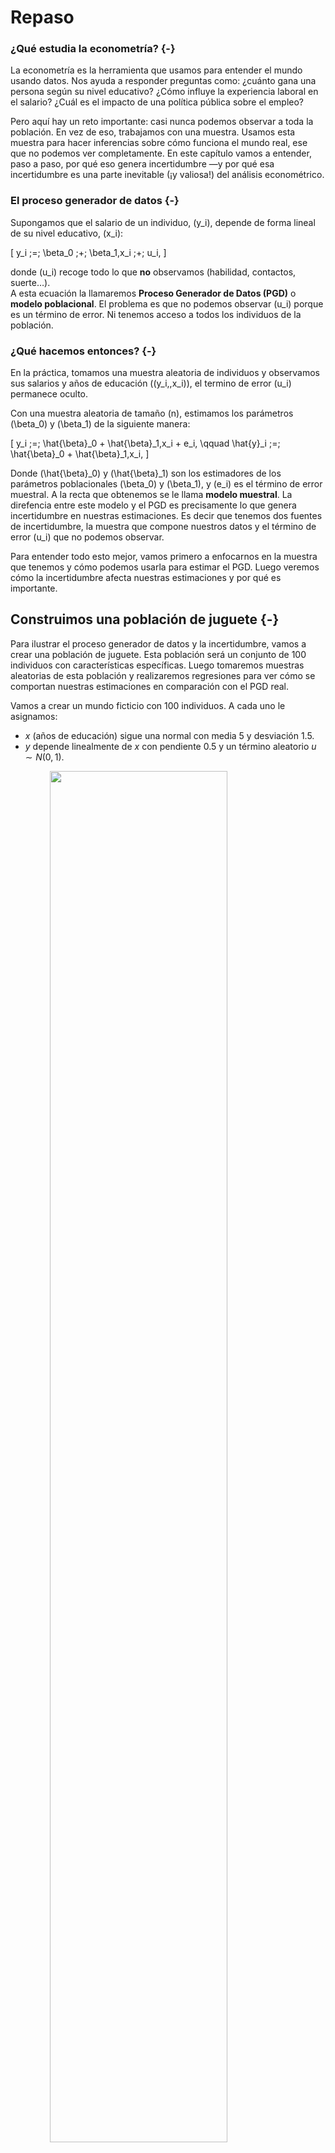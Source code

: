 # Repaso



### ¿Qué estudia la econometría? {-}

La econometría es la herramienta que usamos para entender el mundo usando datos. Nos ayuda a responder preguntas como: ¿cuánto gana una persona según su nivel educativo? ¿Cómo influye la experiencia laboral en el salario? ¿Cuál es el impacto de una política pública sobre el empleo?

Pero aquí hay un reto importante: casi nunca podemos observar a toda la población. En vez de eso, trabajamos con una muestra. Usamos esta muestra para hacer inferencias sobre cómo funciona el mundo real, ese que no podemos ver completamente. En este capítulo vamos a entender, paso a paso, por qué eso genera incertidumbre —y por qué esa incertidumbre es una parte inevitable (¡y valiosa!) del análisis econométrico.


### El proceso generador de datos {-}

Supongamos que el salario de un individuo, \(y_i\), depende de forma lineal de su nivel educativo, \(x_i\):

\[
y_i \;=\; \beta_0 \;+\; \beta_1\,x_i \;+\; u_i,
\]

donde \(u_i\) recoge todo lo que **no** observamos (habilidad, contactos, suerte…).  
A esta ecuación la llamaremos **Proceso Generador de Datos (PGD)** o **modelo poblacional**. El problema es que no podemos observar \(u_i\) porque es un término de error. Ni tenemos acceso a todos los individuos de la población.

### ¿Qué hacemos entonces? {-}

En la práctica, tomamos una muestra aleatoria de individuos y observamos sus salarios y años de educación \((y_i,\,x_i)\), el termino de error \(u_i\) permanece oculto.

Con una muestra aleatoria de tamaño \(n\), estimamos los parámetros \(\beta_0\) y \(\beta_1\) de la siguiente manera:

\[
y_i \;=\; \hat{\beta}_0 + \hat{\beta}_1\,x_i + e_i,
\qquad
\hat{y}_i \;=\; \hat{\beta}_0 + \hat{\beta}_1\,x_i,
\]

Donde \(\hat{\beta}_0\) y \(\hat{\beta}_1\) son los estimadores de los parámetros poblacionales \(\beta_0\) y \(\beta_1\), y \(e_i\) es el término de error muestral. A la recta que obtenemos se le llama **modelo muestral**. La direfencia entre este modelo y el PGD es precisamente lo que genera incertidumbre en nuestras estimaciones. Es decir que tenemos dos fuentes de incertidumbre, la muestra que compone nuestros datos y el término de error \(u_i\) que no podemos observar.

Para entender todo esto mejor, vamos primero a enfocarnos en la muestra que tenemos y cómo podemos usarla para estimar el PGD. Luego veremos cómo la incertidumbre afecta nuestras estimaciones y por qué es importante.

## Construimos una población de juguete {-}

Para ilustrar el proceso generador de datos y la incertidumbre, vamos a crear una población de juguete. Esta población será un conjunto de 100 individuos con características específicas. Luego tomaremos muestras aleatorias de esta población y realizaremos regresiones para ver cómo se comportan nuestras estimaciones en comparación con el PGD real.

Vamos a crear un mundo ficticio con 100 individuos. A cada uno le asignamos:

* $x$ (años de educación) sigue una normal con media 5 y desviación 1.5.
* $y$ depende linealmente de $x$ con pendiente 0.5 y un término aleatorio $u\sim N(0,1)$.





<img src="01-intro_files/figure-html/pop1-1.svg" width="75%" style="display: block; margin: auto;" />


### La relación verdadera en la población {-}
El modelo poblacional que usamos, es decir el PGD, es: $y = 3 + 0.5x$: Así que en promedio los salarios de los individuos aumentan en 0.5 por cada año adicional de educación. Esta es la verdad de nuestra población simulada. 

<img src="01-intro_files/figure-html/scatter1-1.svg" width="75%" style="display: block; margin: auto;" />

Obtenemos que los coeficientes son muy similares a los que usamos para generar la población: 

$$ y_i = 2.53 + 0.57 x_i + u_i $$
Esto significa que el modelo poblacional es:

$$ y_i = \beta_0 + \beta_1 x_i + u_i $$
Sin embargo, esa linea está fuera de nuestro alcance porque requeriría encuestar a *todos* los egresados. Podemos estimar la relación entre $y$ y $x$ en una muestra aleatoria de individuos. Comencemos tomando 30 graduados al azar de nuestro grupo de 100 individuos: 

<img src="01-intro_files/figure-html/sample1-1.svg" width="75%" style="display: block; margin: auto;" />

Estimemos la relación que existe entre $y$ y $x$ en esta muestra de 30 individuos. En la siguiente gráfica, la línea roja es el modelo poblacional y la línea negra discontinua es el modelo muestral.

<img src="01-intro_files/figure-html/sample1 scatter-1.svg" width="75%" style="display: block; margin: auto;" />

Ahora encontramos unos coeficientes estimados que son diferentes a los del modelo poblacional:

**PGD Modelo Poblacional**
<br>
$y_i = 2.53 + 0.57 x_i + u_i$

**Modelo muestral**
<br>
$\hat{y}_i = 2.36 + 0.61 x_i$

Tomemos otros 30 individuos al azar de la población y veamos cómo se comporta la regresión. 

<img src="01-intro_files/figure-html/sample2-1.svg" width="75%" style="display: block; margin: auto;" />

<img src="01-intro_files/figure-html/sample2 scatter-1.svg" width="75%" style="display: block; margin: auto;" />

Ahora encontramos los siguientes coeficientes estimados:

**PGD Modelo Poblacional**
<br>
$y_i = 2.53 + 0.57 x_i + u_i$

**Modelo muestral**
<br>
$\hat{y}_i = 2.79 + 0.56 x_i$

Podemos ver que los coeficientes estimados son diferentes a los del modelo poblacional y también diferentes entre sí. Esto es normal, porque cada muestra aleatoria puede dar lugar a diferentes estimaciones.

Tomemos una tercera muestra aleatoria de 30 individuos y veamos cómo se comporta la regresión.
<img src="01-intro_files/figure-html/sample3-1.svg" width="75%" style="display: block; margin: auto;" />
<img src="01-intro_files/figure-html/sample3 scatter-1.svg" width="75%" style="display: block; margin: auto;" />

Ahora encontramos los siguientes coeficientes estimados:

**PGD Modelo Poblacional**
<br>
$y_i = 2.53 + 0.57 x_i + u_i$

**Modelo muestral**
<br>
$\hat{y}_i = 3.21 + 0.45 x_i$

Siguen siendo diferentes a los del modelo poblacional y también diferentes entre sí. A veces se parece mucho, a veces no tanto. La razón es simple; cada muestra incluye un conjunto diferente de personas y eso cambia los resultados.

Ahora repitamos esto **10,000 veces**. Este ejercicio se conoce como Ejercicio de Monte Carlo. Vamos a tomar 10,000 muestras aleatorias de 30 individuos de nuestra población y estimar los coeficientes de regresión para cada muestra. Luego, graficaremos todas las líneas de regresión obtenidas para ver cómo se distribuyen en relación con la línea poblacional.

¿Lo interesante? Aunque cada recta individual es distinta, en promedio todas convergen hacia la recta verdadera (la primera que estimamos). 

<img src="01-intro_files/figure-html/simulation scatter-1.png" width="75%" style="display: block; margin: auto;" />


En resumen, en **promedio** las líneas de regresión se ajustan muy bien a la línea de la población. Sin embargo, las **líneas individuales** (muestras) pueden desviarse significativamente. Las diferencias entre las muestras individuales y la población generan **incertidumbre** para el econometrista.

>👉 Este resultado es tranquilizador: aunque nuestras estimaciones varían de muestra a muestra, en promedio nos acercamos a la verdad. Esto es lo que se conoce como insesgamiento del estimador MCO.

Eso implica que cuando estimamos los coeficientes de regresión, no podemos estar seguros de que nuestros estimadores sean exactamente iguales a los parámetros poblacionales. En cambio, obtenemos estimaciones que son **variables aleatorias**. En otras palabras,  $\hat{\beta}$ en sí mismo es una variable aleatoria, dependiente de la muestra aleatoria. Cuando tomamos una muestra y realizamos una regresión, no sabemos si es una muestra 'buena' ( $\hat{\beta}$ está cerca de $\beta$) o una muestra 'mala' (nuestra muestra difiere significativamente de la población).

Mantener un registro de esta incertidumbre es clave para el análisis econométrico. Nos permite entender la precisión de nuestras estimaciones y cómo podemos mejorar nuestro modelo. 


## ¿Y si mi muestra es mala? {-}

> ❓ **Pregunta del lector:**  
> ¿Qué pasa si me toca una muestra mala? ¿Cómo lo sé? ¿Se puede hacer algo para reducir esa incertidumbre?

Una *muestra mala* es una muestra que, por puro azar, no representa bien a la población. Esto puede pasar incluso si tomamos la muestra correctamente. En esos casos, los estimadores como $\hat{\beta}_1$ pueden estar lejos de su valor verdadero $\beta_1$, y nuestras conclusiones podrían ser engañosas.

### ¿Cómo saber si me tocó una muestra mala? {-}

No podemos saberlo con certeza, porque no conocemos la verdad poblacional. Pero hay señales que nos pueden alertar:

- **Errores estándar grandes**: indican mucha variabilidad en la estimación.
- **Intervalos de confianza anchos**: reflejan gran incertidumbre.
- **Signos o tamaños inesperados en los coeficientes**: pueden deberse a una muestra no representativa.
- **Pruebas de diagnóstico del modelo**: pueden revelar si los supuestos no se cumplen (residuos no normales, heterocedasticidad, etc.).

### ¿Se puede reducir la incertidumbre muestral? {-}

¡Sí! Estas son algunas estrategias comunes:

- **Aumentar el tamaño de la muestra ($n$)**   
  Entre más observaciones, más cerca estará $\hat{\beta}$ de $\beta$ (por la ley de los grandes números).

- **Mejorar el diseño muestral**  
  Muestreos estratificados, por conglomerados o con pesos pueden hacer las estimaciones más precisas.

- **Controlar por variables relevantes**  
  Incluir más covariables reduce la varianza al explicar mejor el comportamiento de $y$.

- **Usar estimadores eficientes o robustos**  
  Si hay heterocedasticidad, los errores estándar robustos o el uso de métodos como MCO ponderado pueden mejorar la precisión.

---

### ✅ La importancia de la fuente de los datos {-}

Una forma muy eficaz de minimizar el riesgo de una muestra sesgada es **usar datos de fuentes confiables y con buen diseño muestral**.

> Por ejemplo, confiar en los datos del **DANE** en Colombia o de institutos nacionales de estadística en otros países es una práctica fundamental.  
> Estas instituciones diseñan cuidadosamente sus encuestas (como la ECH, ENUT o ENDS) para asegurar que sean **representativas de la población**.  
> Si el muestreo está bien hecho desde el inicio, el margen de error se reduce y nuestras inferencias serán mucho más confiables.

---

> 💡 **Mensaje clave:**  
> La incertidumbre **no es un error**: es una característica natural del trabajo con datos. Lo importante no es eliminarla, sino **medirla bien, comunicarla con claridad y tenerla en cuenta al tomar decisiones**.



## ¿Y si mantengo fija la muestra? {-}

Hasta ahora nos enfocamos en la incertidumbre que surge por el azar de la muestra. Ahora exploramos otra fuente igual de importante: la variabilidad del término de error , incluso si la muestra es fija.

Hasta ahora vimos que la incertidumbre puede surgir del hecho de que trabajamos con una **muestra**: cada subconjunto aleatorio de la población genera estimadores ligeramente diferentes.

Pero hay una **segunda fuente de incertidumbre**: el **término de error \(u_i\)**.

### Recordemos el modelo: {-}

\[
y_i = \beta_0 + \beta_1 x_i + u_i
\]

Aunque tuviéramos **toda la población** (o una muestra perfecta), no podríamos **predecir perfectamente \(y_i\)** porque el valor de \(u_i\) sigue siendo desconocido. 

El termino de error \(u_i\) representa **todo lo que influye en \(y_i\)** pero **no está capturado por \(x_i\)**. Por ejemplo, en un modelo donde \(y_i\) es el salario y \(x_i\) es la educación:

- Habilidades intrínsecas
- Redes de contacto
- Experiencia laboral previa
- Suerte (¡sí, también cuenta!)

Todo eso se concentra en \(u_i\), que es **no observable**, pero no irrelevante.
Incluso si estimamos \(\hat{y}_i = \hat{\beta}_0 + \hat{\beta}_1 x_i\) con una muestra fija:

- Nuestra **recta de regresión** capta la **tendencia promedio**.
- Pero los valores observados de \(y_i\) se **dispersan alrededor de la recta** por culpa de \(u_i\).

Esto se ve así:

<img src="01-intro_files/figure-html/error_term-1.svg" width="75%" style="display: block; margin: auto;" />


Al repetir el proceso de muestreo muchas veces, cada muestra tendrá su propia recta de regresión, pero todas estarán **dispersas alrededor de la recta poblacional**. 

Vamos a hacer lo siguiente:

1. Tomamos **una sola muestra fija** de 30 individuos de la población.
2. Mantenemos sus valores de \(x_i\) constantes.
3. Re-generamos el término de error \(u_i \sim N(0,1)\) **varias veces**.
4. Calculamos nuevos valores de \(y_i = 3 + 0.5x_i + u_i\) en cada iteración.
5. Estimamos una regresión para cada muestra simulada.

Esto nos permite ver cómo **las estimaciones varían** únicamente por culpa del término de error, manteniendo fija la muestra.

<img src="01-intro_files/figure-html/error_term_sim-1.svg" width="75%" style="display: block; margin: auto;" />
Aquí vemos que, aunque la muestra es fija, las rectas de regresión se dispersan alrededor de la recta poblacional. Esto es porque el término de error \(u_i\) introduce variabilidad en los valores de \(y_i\).


### ☝️ Una aclaración importante sobre el insesgamiento {-}

Al repetir el proceso de muestreo muchas veces, cada muestra tendrá su propia recta de regresión. 

Pero **ojo**: aunque esas rectas se vean "alrededor" de la recta poblacional en nuestras simulaciones, **esto no siempre ocurre en la vida real**.

> **El hecho de que las estimaciones se agrupen alrededor de los verdaderos valores poblacionales depende de que se cumplan los supeustos de modelo de regresión lineal.**

Por ejemplo:

- Si el término de error \(u_i\) **está correlacionado con \(x_i\)** (por ejemplo, porque omitimos una variable relevante), entonces **nuestro estimador de \(\beta_1\) estará sesgado**.
- Si hay errores de medición, mala especificación del modelo o selección no aleatoria, también se viola el insesgamiento.

---

### 🎯 ¿Cuándo es cierto que nuestras estimaciones "se agrupan" alrededor del verdadero \(\beta_1\)?  {-}

Cuando se cumplen los **supuestos del modelo clásico de regresión lineal**, en particular exogeneidad estricta o **independencia del término de error \(u_i\)** respecto a las variables explicativas \(x_i\). En algunos libros se conoce como esperanza condicional igual cero:  
  \[
  \mathbb{E}[u_i \mid x_i] = 0
  \]


> 🔁 **Si este supuestos se cumplen**, entonces nuestro estimador de Mínimos Cuadrados Ordinarios (MCO) es **insesgado**:  
> \[
> \mathbb{E}[\hat{\beta}_1] = \beta_1
> \]

Es decir, **si repitiéramos el experimento de muestreo muchas veces**, el **promedio** de nuestras estimaciones convergería al verdadero valor poblacional.

Pero si **no se cumplen**, como veremos más adelante, podemos tener:

- Estimadores sesgados  
- Estimadores inconsistentes  
- Intervalos de confianza y pruebas de hipótesis inválidos

---

### 💬 Entonces, ¿las simulaciones que hicimos son “realistas”?  {-}

Sí... **bajo los supuestos del modelo clásico**. En nuestras simulaciones controlamos todo: sabemos exactamente cómo se genera \(y_i\), y aseguramos que \(u_i\) sea independiente de \(x_i\). Por eso nuestras estimaciones tienden a agruparse cerca de la recta poblacional.

Pero en el mundo real, los datos no vienen con etiqueta de “supuestos cumplidos”.

> Por eso uno de los grandes desafíos del análisis econométrico es **diagnosticar y justificar** si los supuestos se cumplen.  
> Y si no se cumplen, buscar soluciones: variables instrumentales, variables omitidas, diseños cuasiexperimentales, diseños experimentales, etc.


> 💡 **Conclusión clave:**  
> El término de error no desaparece, incluso cuando tenemos una muestra grande o bien diseñada.  
> Por eso, cualquier estimación puntual (\( \hat{\beta}_1 \)) debe ir acompañada de una **medida de incertidumbre**, como el **error estándar** o un **intervalo de confianza**.  
> Esto nos prepara para el siguiente paso: la inferencia estadística.

## 📘 Preguntas de repaso {-}

1. ¿Qué diferencia hay entre el modelo poblacional y el modelo muestral? ¿Cuál de los dos observamos y cuál inferimos?

2. ¿Por qué decimos que el término de error \(u_i\) es una fuente de incertidumbre, incluso si la muestra está fija?

3. ¿Qué condiciones deben cumplirse para que el estimador de Mínimos Cuadrados Ordinarios (MCO) sea insesgado?

4. ¿Qué significa que un estimador sea insesgado “en promedio”? ¿Eso garantiza que cualquier muestra nos dará un buen resultado?

5. ¿Qué implicaciones tiene usar una muestra mal diseñada o no representativa?

6. En la simulación Monte Carlo, ¿por qué las rectas de regresión estimadas con diferentes muestras se agrupan alrededor de la recta poblacional?

7. ¿Qué observas cuando repetimos la estimación con una misma muestra, pero re-generamos el término de error? ¿Qué se mantiene constante y qué varía?

8. En tus propias palabras, ¿por qué no podemos predecir perfectamente \(y_i\) aunque conozcamos bien \(x_i\)?

9. ¿Por qué se llama “Monte Carlo” a este método de simulación? ¿Qué relación tiene con el azar?


10. ¿Qué riesgos implica asumir que los supuestos del modelo clásico se cumplen cuando en realidad no lo hacen?

11. ¿Qué estrategias puedes usar si sospechas que \(u_i\) está correlacionado con \(x_i\)? Menciona al menos dos.

12. ¿Crees que todas las fuentes oficiales de datos (como el DANE) garantizan muestras perfectamente representativas? ¿Qué condiciones lo permitirían?

---

> ✏️ *Opcional para práctica adicional:* simula tu propia población de juguete con una relación negativa entre \(x\) y \(y\), y repite el ejercicio de Monte Carlo. ¿Qué cambia? ¿Qué se mantiene?


::: {.callout-note title="🟦 Simulación Monte Carlo con muestra fija en R"}

```r
# Paso 1: Crear muestra fija de x
set.seed(123)
n <- 30
x <- rnorm(n, mean = 5, sd = 1.5)

# Paso 2: Definir número de simulaciones
B <- 1000

# Paso 3: Simular y almacenar coeficientes
library(tibble)
library(purrr)
library(broom)

sim <- map_dfr(1:B, function(i) {
  u <- rnorm(n, 0, 1)
  y <- 3 + 0.5 * x + u
  model <- lm(y ~ x)
  tidy(model)[2, c("term", "estimate")]
})

# Paso 4: Visualizar distribución del estimador
library(ggplot2)

ggplot(sim, aes(x = estimate)) +
  geom_histogram(bins = 40, fill = "steelblue", color = "white") +
  geom_vline(xintercept = 0.5, color = "red", linetype = "dashed") +
  labs(
    title = "Distribución de \\(\\hat{\\beta}_1\\) con muestra fija",
    x = "Estimaciones de \\(\\hat{\\beta}_1\\)", y = "Frecuencia"
  )
```



---



::: {.callout-note title="🟦 Simulación Monte Carlo con muestra fija en Stata"}

```stata
clear all
set seed 123
set obs 30

* Paso 1: Crear muestra fija de x
gen x = rnormal(5, 1.5)

* Paso 2: Guardar la muestra base
tempfile base
save `base'

* Paso 3: Preparar almacenamiento de resultados
tempname resultados
postfile `resultados' b1 using results_sim.dta, replace

* Paso 4: Simulación Monte Carlo
local reps = 1000
forvalues i = 1/`reps' {
    use `base', clear
    gen u = rnormal(0,1)
    gen y = 3 + 0.5*x + u
    regress y x
    post `resultados' (_b[x])
}

postclose `resultados'

* Paso 5: Usar y graficar los resultados
use results_sim.dta, clear
histogram b1, width(0.02) normal ///
    title("Distribución de coeficientes con muestra fija") ///
    xtitle("Estimaciones de _b[x]") ytitle("Frecuencia")

```





